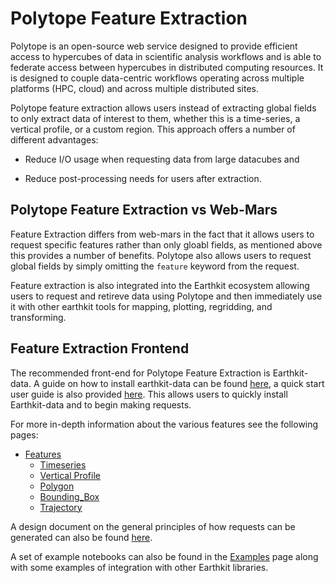 # Polytope Feature Extraction

Polytope is an open-source web service designed to provide efficient access to hypercubes of data in scientific analysis workflows and is able to federate access between hypercubes in distributed computing resources. It is designed to couple data-centric workflows operating across multiple platforms (HPC, cloud) and across multiple distributed sites.

Polytope feature extraction allows users instead of extracting global fields to only extract data of interest to them, whether this is a time-series, a vertical profile, or a custom region. This approach offers a number of different advantages:

- Reduce I/O usage when requesting data from large datacubes and

- Reduce post-processing needs for users after extraction.

## Polytope Feature Extraction vs Web-Mars

Feature Extraction differs from web-mars in the fact that it allows users to request specific features rather than only gloabl fields, as mentioned above this provides a number of benefits. Polytope also allows users to request global fields by simply omitting the `feature` keyword from the request. 

Feature extraction is also integrated into the Earthkit ecosystem allowing users to request and retireve data using Polytope and then immediately use it with other earthkit tools for mapping, plotting, regridding, and transforming.

## Feature Extraction Frontend

The recommended front-end for Polytope Feature Extraction is Earthkit-data. A guide on how to install earthkit-data can be found <a href="./Installation">here</a>, a quick start user guide is also provided <a href="./Quick_Start">here</a>. This allows users to quickly install Earthkit-data and to begin making requests.

For more in-depth information about the various features see the following pages:

- <a href="./Features">Features</a>
  - <a href="./Features/Timeseries">Timeseries</a>
  - <a href="./Features/Vertical_Profile">Vertical Profile</a>
  - <a href="./Features/Polygon">Polygon</a>
  - <a href="./Features/Bounding_Box">Bounding_Box</a>
  - <a href="./Features/Trajectory">Trajectory</a>

A design document on the general principles of how requests can be generated can also be found <a href="./Design_Doc">here</a>.

A set of example notebooks can also be found in the <a href="./Examples">Examples</a> page along with some examples of integration with other Earthkit libraries.